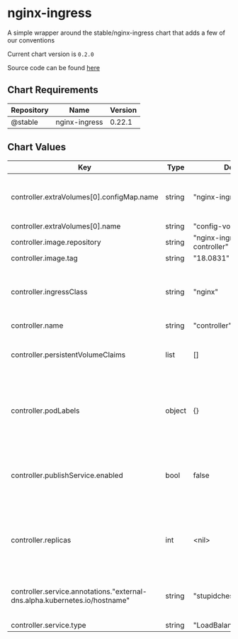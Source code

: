 nginx-ingress
=============
A simple wrapper around the stable/nginx-ingress chart that adds a few of our conventions

Current chart version is `0.2.0`

Source code can be found [here](https://github.com/norwoodj/helm-docs/example-charts/nginx-ingress)

## Chart Requirements

| Repository | Name | Version |
|------------|------|---------|
| @stable | nginx-ingress | 0.22.1 |

## Chart Values

| Key | Type | Default | Description |
|-----|------|---------|-------------|
| controller.extraVolumes[0].configMap.name | string | "nginx-ingress-config" | Uses the name of the configmap created by this chart |
| controller.extraVolumes[0].name | string | "config-volume" |  |
| controller.image.repository | string | "nginx-ingress-controller" |  |
| controller.image.tag | string | "18.0831" |  |
| controller.ingressClass | string | "nginx" | Name of the ingress class to route through this controller |
| controller.name | string | "controller" |  |
| controller.persistentVolumeClaims | list | [] | List of persistent volume claims to create |
| controller.podLabels | object | {} | The labels to be applied to instances of the controller pod |
| controller.publishService.enabled | bool | false | Whether to expose the ingress controller to the public world |
| controller.replicas | int | \<nil\> | Number of nginx-ingress pods to load balance between |
| controller.service.annotations."external-dns.alpha.kubernetes.io/hostname" | string | "stupidchess.jmn23.com" | Hostname to be assigned to the ELB for the service |
| controller.service.type | string | "LoadBalancer" |  |
